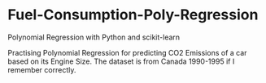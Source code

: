 # Fuel-Consumption-Poly-Regression
Polynomial Regression with Python and scikit-learn

Practising Polynomial Regression for predicting CO2 Emissions of a car based on its Engine Size. The dataset is from Canada 1990-1995 if I remember correctly.
